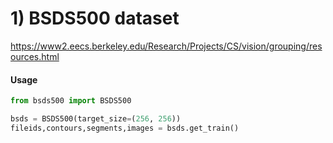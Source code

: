 # 1) BSDS500 dataset 
https://www2.eecs.berkeley.edu/Research/Projects/CS/vision/grouping/resources.html

#### Usage

```python
from bsds500 import BSDS500

bsds = BSDS500(target_size=(256, 256))
fileids,contours,segments,images = bsds.get_train()

```
